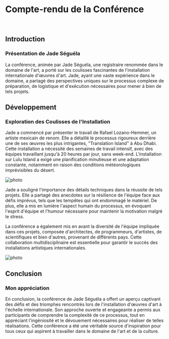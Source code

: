 # Compte-rendu de la Conférence
<br>

## Introduction 
### Présentation de Jade Séguéla
La conférence, animée par Jade Séguéla, une registraire renommée dans le domaine de l'art, a porté sur les coulisses fascinantes de l'installation internationale d'œuvres d'art. Jade, ayant une vaste expérience dans le domaine, a partagé des perspectives uniques sur le processus complexe de préparation, de logistique et d'exécution nécessaires pour mener à bien de tels projets.
<br>

## Développement
### Exploration des Coulisses de l'Installation
Jade a commencé par présenter le travail de Rafael Lozano-Hemmer, un artiste mexicain de renom. Elle a détaillé le processus rigoureux derrière une de ses œuvres les plus intrigantes, "Translation Island" à Abu Dhabi. Cette installation a nécessité des semaines de travail intensif, avec des équipes travaillant jusqu'à 20 heures par jour, sans week-end. L'installation sur Lulu Island a exigé une planification minutieuse et une adaptation constante, notamment en raison des conditions météorologiques imprévisibles du désert.
<br>

![photo](lettres.png)

Jade a souligné l'importance des détails techniques dans la réussite de tels projets. Elle a partagé des anecdotes sur la résilience de l'équipe face aux défis imprévus, tels que les tempêtes qui ont endommagé le matériel. De plus, elle a mis en lumière l'aspect humain du processus, en évoquant l'esprit d'équipe et l'humour nécessaire pour maintenir la motivation malgré le stress.

La conférence a également mis en avant la diversité de l'équipe impliquée dans ces projets, composée d'architectes, de programmeurs, d'artistes, de scientifiques et bien d'autres, provenant de différents pays. Cette collaboration multidisciplinaire est essentielle pour garantir le succès des installations artistiques internationales.
<br>

![photo](colonnes.png)


## Conclusion 
### Mon appréciation 
En conclusion, la conférence de Jade Séguéla a offert un aperçu captivant des défis et des triomphes rencontrés lors de l'installation d'œuvres d'art à l'échelle internationale. Son approche ouverte et engageante a permis aux participants de comprendre la complexité de ce processus, tout en appréciant l'ingéniosité et le dévouement nécessaires pour réaliser de telles réalisations. Cette conférence a été une véritable source d'inspiration pour tous ceux qui aspirent à travailler dans le domaine de l'art et de la culture.
